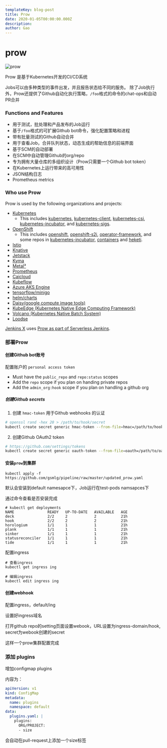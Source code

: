 ```yaml
---
templateKey: blog-post
title: Prow
date: 2020-01-05T00:00:00.000Z
description:
author: Gao
---
```

# prow

![prow](./prow/logo_horizontal_solid.png)

Prow 是基于Kubernetes开发的CI/CD系统

Jobs可以由多种类型的事件出发，并且报告状态给不同的服务。
除了Job执行外，Prow还提供了Github自动化执行策略，`/foo`格式的命令的chat-ops和自动PR合并


### Functions and Features

* 用于测试，批处理和产品发布的Job运行
* 基于`/foo`格式的可扩展Github bot命令，强化配置策略和进程
* 带有批量测试的Github自动合并
* 用于查看Job，合并队列状态，动态生成的帮助信息的前端界面
* 基于SCM的自动部署
* 在SCM中自动管理Github的org/repo
* 专为拥有大量仓库的多组织设计（Prow只需要一个Github bot token）
* 在Kubernetes上运行带来的高可用性
* JSON结构日志
* Prometheus metrics


### Who use Prow

Prow is used by the following organizations and projects:
- [Kubernetes](https://prow.k8s.io)
  - This includes [kubernetes](https://github.com/kubernetes), [kubernetes-client](https://github.com/kubernetes-client), [kubernetes-csi](https://github.com/kubernetes-csi), [kubernetes-incubator](https://github.com/kubernetes-incubator), and [kubernetes-sigs](https://github.com/kubernetes-sigs).
- [OpenShift](https://prow.svc.ci.openshift.org/)
  - This includes [openshift](https://github.com/openshift), [openshift-s2i](https://github.com/openshift-s2i), [operator-framework](https://github.com/operator-framework), and some repos in [kubernetes-incubator](https://github.com/kubernetes-incubator), [containers](https://github.com/containers) and [heketi](https://github.com/heketi).
- [Istio](https://prow.istio.io/)
- [Knative](https://prow.knative.dev/)
- [Jetstack](https://prow.build-infra.jetstack.net/)
- [Kyma](https://status.build.kyma-project.io/)
- [Metal³](https://prow.apps.ci.metal3.io/)
- [Prometheus](http://prombench.prometheus.io/)
- [Caicloud](https://github.com/caicloud)
- [Kubeflow](https://github.com/kubeflow)
- [Azure AKS Engine](https://github.com/Azure/aks-engine/tree/master/.prowci)
- [tensorflow/minigo](https://github.com/tensorflow/minigo#automated-tests)
- [helm/charts](https://github.com/helm/charts)
- [Daisy(google compute image tools)](https://github.com/GoogleCloudPlatform/compute-image-tools/tree/master/test-infra#prow-and-gubenator)
- [KubeEdge (Kubernetes Native Edge Computing Framework)](https://github.com/kubeedge/kubeedge)
- [Volcano (Kubernetes Native Batch System)](https://github.com/volcano-sh/volcano)
- [Loodse](https://public-prow.loodse.com/)

[Jenkins X](https://jenkins-x.io/) uses [Prow as part of Serverless Jenkins](https://medium.com/@jdrawlings/serverless-jenkins-with-jenkins-x-9134cbfe6870).


### 部署Prow

#### 创建Github bot账号

配置账户的 `personal access token`

* Must have the `public_repo` and `repo:status` scopes
* Add the `repo` scope if you plan on handing private repos
* Add the `admin_org:hook` scope if you plan on handling a github org

##### 创建Github secrets

1. 创建 `hmac-token` 用于Github webhooks 的认证

```bash
# openssl rand -hex 20 > /path/to/hook/secret
kubectl create secret generic hmac-token --from-file=hmac=/path/to/hook/secret
```

2. 创建Github OAuth2 token

```bash
# https://github.com/settings/tokens
kubectl create secret generic oauth-token --from-file=oauth=/path/to/oauth/secret
```

#### 安装`prow`到集群

```
kubectl apply -f https://github.com/gsmlg/pipeline/raw/master/updated_prow.yaml
```

默认会安装到default namesapce下，Job运行在test-pods namsapces下

通过命令查看是否安装完成

```
# kubectl get deployments
NAME               READY   UP-TO-DATE   AVAILABLE   AGE
deck               2/2     2            2           21h
hook               2/2     2            2           21h
horologium         1/1     1            1           21h
plank              1/1     1            1           21h
sinker             1/1     1            1           21h
statusreconciler   1/1     1            1           21h
tide               1/1     1            1           21h
```

配置ingress

```
# 查看ingress
kubectl get ingress ing

# 编辑ingress
kubectl edit ingress ing

```

#### 创建webhook

配置ingress，default/ing

设置好ingress域名

打开github repo的setting页面设置webook，URL设置为ingress-domain/hook, secret为webook创建的secret


这样一个prow集群配置完成


### 添加 plugins

增加configmap plugins

内容为：

```yaml
apiVersion: v1
kind: ConfigMap
metadata:
  name: plugins
  namespace: default
data:
  plugins.yaml: |
    plugins:
      ORG/PROJECT:
      - size
```

会自动在pull-request上添加一个size标签



